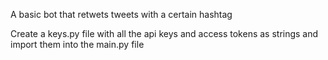 A basic bot that retwets tweets with a certain hashtag

Create a keys.py file with all the api keys and access tokens as strings and import them into the main.py file

